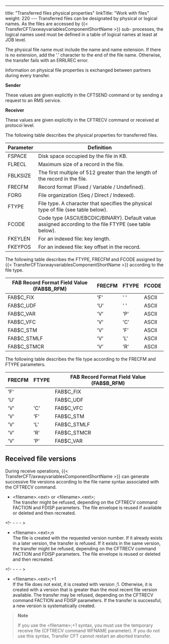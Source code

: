 ---
title: "Transferred files physical properties"
linkTitle: "Work with files"
weight: 220
--- Transferred files can be designated by physical or logical names. As the files are accessed by {{< TransferCFT/axwayvariablesComponentShortName  >}} sub- processes, the logical names used must be defined in a table of logical names at least at JOB level.

The physical file name must include the name and name extension. If there is no extension, add the '.' character to the end of the file name. Otherwise, the transfer fails with an ERRLREC error.

Information on physical file properties is exchanged between partners during every transfer.

****Sender****

These values are given explicitly in the CFTSEND command or by sending a request to an RMS service.

****Receiver****

These values are given explicitly in the CFTRECV command or received at protocol level.

The following table describes the physical properties for transferred files.

| Parameter  | Definition  |
| --- | --- |
| FSPACE | Disk space occupied by the file in KB. |
| FLRECL | Maximum size of a record in the file. |
| FBLKSIZE | The first multiple of 512 greater than the length of the record in the file. |
| FRECFM | Record format (Fixed / Variable / Undefined). |
| FORG | File organization (Seq / Direct / Indexed). |
| FTYPE | File type. A character that specifies the physical type of file (see table below). |
| FCODE | Code type (ASCII/EBCDIC/BINARY). Default value assigned according to the file FTYPE (see table below). |
| FKEYLEN | For an indexed file: key length. |
| FKEYPOS | For an indexed file: key offset in the record. |

The following table describes the FTYPE, FRECFM and FCODE assigned by {{< TransferCFT/axwayvariablesComponentShortName  >}} according to the file type.

| FAB Record Format Field Value (FAB$B_RFM)  | FRECFM  | FTYPE  | FCODE  |
| --- | --- | --- | --- |
| FAB$C_FIX | 'F' | ' ' | ASCII |
| FAB$C_UDF | 'U' | ' ' | ASCII |
| FAB$C_VAR | 'V' | 'P' | ASCII |
| FAB$C_VFC | 'V' | 'C' | ASCII |
| FAB$C_STM | 'V' | 'F' | ASCII |
| FAB$C_STMLF | 'V' | 'L' | ASCII |
| FAB$C_STMCR | 'V' | 'R' | ASCII |

The following table describes the file type according to the FRECFM and FTYPE parameters.

| FRECFM  | FTYPE  | FAB Record Format Field Value (FAB$B_RFM)  |
| --- | --- | --- |
| 'F' |   | FAB$C_FIX |
| 'U' |   | FAB$C_UDF |
| 'V' | 'C' | FAB$C_VFC |
| 'V' | 'F' | FAB$C_STM |
| 'V' | 'L' | FAB$C_STMLF |
| 'V' | 'R' | FAB$C_STMCR |
| 'V' | 'P' | FAB$C_VAR |

## Received file versions

During receive operations, {{< TransferCFT/axwayvariablesComponentShortName  >}} can generate successive file versions according to the file name syntax associated with the CFTRECV command.

- &lt;filename>.&lt;ext> or &lt;filename>.&lt;ext>;  
    The transfer might be refused, depending on the CFTRECV command FACTION and FDISP parameters. The file envelope is reused if available or deleted and then recreated.

<!- - - - >

- &lt;filename>.&lt;ext>;n   
    The file is created with the requested version number. If it already exists in a later version, the transfer is refused. If it exists in the same version, the transfer might be refused, depending on the CFTRECV command FACTION and FDISP parameters. The file envelope is reused or deleted and then recreated.

<!- - - - >

- &lt;filename>.&lt;ext>;+1   
    If the file does not exist, it is created with version ;1. Otherwise, it is created with a version that is greater than the most recent file version available. The transfer may be refused, depending on the CFTRECV command FACTION and FDISP parameters. If the transfer is successful, a new version is systematically created.

> **Note**
>
> If you use the &lt;filename>;+1 syntax, you must use the temporary receive file (CFTRECV command WFNAME parameter). If you do not use this syntax, Transfer CFT cannot restart an aborted transfer.
